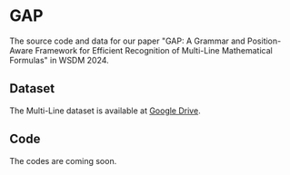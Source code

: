 # GAP

The source code and data for our paper "GAP: A Grammar and Position-Aware Framework for Efficient Recognition of Multi-Line Mathematical Formulas" in WSDM 2024.

## Dataset

The Multi-Line dataset is available at [Google Drive](https://drive.google.com/file/d/1xnAunycR5d1yieiyF8NvewUVSt4MWA3G/view?usp=sharing).

## Code

The codes are coming soon.



